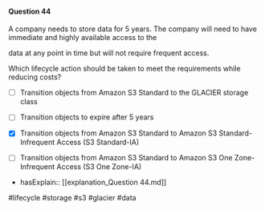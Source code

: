 #### Question  44


A company needs to store data for 5 years. The company will need to have immediate and highly available access to the

data at any point in time but will not require frequent access.


Which lifecycle action should be taken to meet the requirements while reducing costs?


- [ ] Transition objects from Amazon S3 Standard to the GLACIER storage class


- [ ] Transition objects to expire after 5 years


- [x] Transition objects from Amazon S3 Standard to Amazon S3 Standard-Infrequent Access (S3 Standard-IA)


- [ ] Transition objects from Amazon S3 Standard to Amazon S3 One Zone-Infrequent Access (S3 One Zone-IA)



- hasExplain:: [[explanation_Question  44.md]]

#lifecycle #storage #s3 #glacier #data 